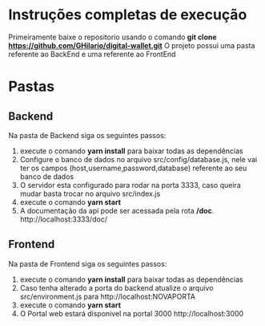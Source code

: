 # Instruções completas de execução

Primeiramente baixe o repositorio usando o comando
**git clone https://github.com/GHilario/digital-wallet.git**
O projeto possui uma pasta referente ao BackEnd e uma referente ao FrontEnd


# Pastas

## Backend
Na pasta de Backend siga os seguintes passos:

1. execute o comando **yarn install** para baixar todas as dependências
2. Configure o banco de dados no arquivo src/config/database.js, nele vai ter os campos (host,username,password,database) referente ao seu banco de dados
3. O servidor esta configurado para rodar na porta 3333, caso queira mudar basta trocar no arquivo src/index.js
4. execute o comando **yarn start**
5. A documentação da api pode ser acessada pela rota **/doc**. http://localhost:3333/doc/
## Frontend
Na pasta de Frontend siga os seguintes passos:
1. execute o comando **yarn install** para baixar todas as dependências
2. Caso tenha alterado a porta do backend atualize o arquivo src/environment.js para http://localhost:NOVAPORTA
3. execute o comando **yarn start**
4. O Portal web estará disponivel na portal 3000
	http://localhost:3000